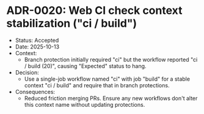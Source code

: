 # ADR-0020: Web CI check context stabilization ("ci / build")
- Status: Accepted
- Date: 2025-10-13
- Context:
  - Branch protection initially required "ci" but the workflow reported "ci / build (20)", causing "Expected" status to hang.
- Decision:
  - Use a single-job workflow named "ci" with job "build" for a stable context "ci / build" and require that in branch protections.
- Consequences:
  - Reduced friction merging PRs. Ensure any new workflows don't alter this context name without updating protections.